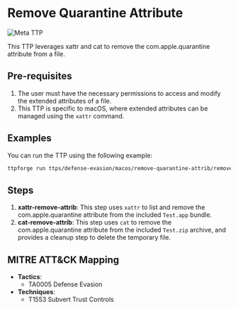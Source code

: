 # Remove Quarantine Attribute

![Meta TTP](https://img.shields.io/badge/Meta_TTP-blue)

This TTP leverages xattr and cat to remove the com.apple.quarantine attribute
from a file.

## Pre-requisites

1. The user must have the necessary permissions to access and modify the
   extended attributes of a file.
1. This TTP is specific to macOS, where extended attributes can be managed
   using the `xattr` command.

## Examples

You can run the TTP using the following example:

```bash
ttpforge run ttps/defense-evasion/macos/remove-quarantine-attrib/remove-quarantine-attrib.yaml
```

## Steps

1. **xattr-remove-attrib**: This step uses `xattr` to list and remove the
   com.apple.quarantine attribute from the included `Test.app` bundle.
1. **cat-remove-attrib**: This step uses `cat` to remove the
   com.apple.quarantine attribute from the included `Test.zip` archive, and
   provides a cleanup step to delete the temporary file.

## MITRE ATT&CK Mapping

- **Tactics**:
  - TA0005 Defense Evasion
- **Techniques**:
  - T1553 Subvert Trust Controls
